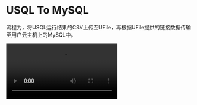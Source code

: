 

# USQL To MySQL

流程为，将USQL运行结果的CSV上传至UFile，再根据UFile提供的链接数据传输至用户云主机上的MySQL中。

![USQL To
MySQL](http://stepflow-docs.cn-bj.ufileos.com/scenario-usql.mp4)
